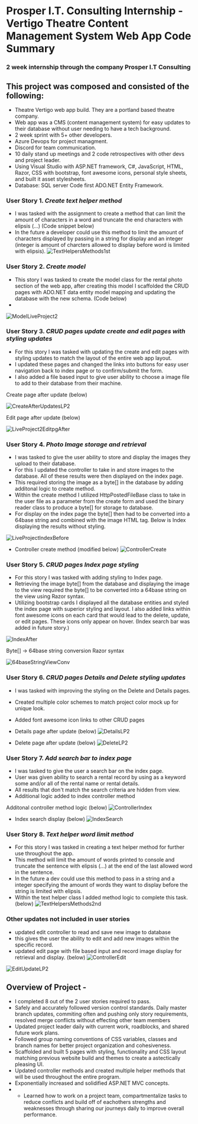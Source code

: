 # Prosper I.T. Consulting Internship - Vertigo Theatre Content Management System Web App Code Summary

### 2 week internship through the company Prosper I.T Consulting

## This project was composed and consisted of the following:

- Theatre Vertigo web app build. They are a portland based theatre company.
- Web app was a CMS (content management system) for easy updates to their database without user needing to have a tech background. 
- 2 week sprint with 5+ other developers.
- Azure Devops for project managment.
- Discord for team communication.
- 10 daily stand up meetings and 2 code retrospectives with other devs and project leader.
- Using Visual Studio with ASP.NET framework, C#, JavaScript, HTML, Razor, CSS with bootstrap, font awesome icons, personal style sheets, and built it asset stylesheets.
- Database: SQL server Code first ADO.NET Entity Framework.

### User Story 1.  *Create text helper method*
- I was tasked with the assignment to create a method that can limit the amount of characters in a word and truncate the end characters with elipsis (...)  (Code snippet below)
- In the future a developer could use this method to limit the amount of characters displayed by passing in a string for display and an integer (integer is amount of charcters allowed to display before word is limited with elipsis).
![TextHelpersMethods1st](https://user-images.githubusercontent.com/92835555/169886887-2c73c2c6-8abd-41db-824d-4930dc5b3f46.png)

### User Story 2.  *Create model* 
- This story I was tasked to create the model class for the rental photo section of the web app, after creating this model I scaffolded the CRUD pages with ADO.NET data entity model mapping and updating the database with the new schema. (Code below)
- 
![ModelLiveProject2](https://user-images.githubusercontent.com/92835555/169889776-ccb315d2-5ebf-45b3-b4ac-8a2837c11905.PNG)

### User Story 3. *CRUD pages update create and edit pages with styling updates*

- For this story I was tasked with updating the create and edit pages with styling updates to match the layout of the entire web app layout.  
- I updated these pages and changed the links into buttons for easy user navigation back to index page or to confirm/submit the form. 
-  I also added a file based input to give user ability to choose a image file to add to their database from their machine. 

Create page after update (below)

![CreateAfterUpdatesLP2](https://user-images.githubusercontent.com/92835555/169926934-e8ef67ed-739c-4203-835b-f04d0f724bfc.PNG)

Edit page after update (below)

![LiveProject2EditpgAfter](https://user-images.githubusercontent.com/92835555/170103249-848adbfe-2015-4eaf-b566-d4bb43ec0fa2.PNG)

### User Story 4. *Photo Image storage and retrieval*

-  I was tasked to give the user ability to store and display the images they upload to their database.
-  For this I updated the controller to take in and store images to the database.  All of these results were then displayed on the index page.  
-  This required storing the image as a byte[] in the database by adding additonal logic to create method.  
-  Within the create method I utilized HttpPostedFileBase class to take in the user file as a parameter from the create form and used the binary reader class to produce a byte[] for storage to database.  
-  For display on the index page the byte[] then had to be converted into a 64base string and combined with the image HTML tag.  Below is Index displaying the results without styling. 
 
![LiveProjectIndexBefore](https://user-images.githubusercontent.com/92835555/169738524-19cdc478-6e8a-4f5c-a6d1-55efb7a4ace6.PNG)

- Controller create method (modified below)
![ControllerCreate](https://user-images.githubusercontent.com/92835555/169740541-c0b89b9c-cb83-4641-85c2-44c5ee4eb435.PNG)


### User Story 5. *CRUD pages Index page styling*
- For this story I was tasked with adding styling to Index page.
- Retrieving the image byte[] from the database and displaying the image to the view required the byte[] to be converted into a 64base string on the view using Razor syntax. 
- Utilizing bootstrap cards I displayed all the database entities and styled the index page with superior styling and layout.  I also added links within font awesome icons on each card that would lead to 
the delete, update, or edit pages.  These icons only appear on hover. (Index search bar was added in future story.)

![IndexAfter](https://user-images.githubusercontent.com/92835555/169740203-a1481ec7-3940-43bf-b1b1-d2ca82827860.PNG)

Byte[] -> 64base string conversion Razor syntax

![64baseStringViewConv](https://user-images.githubusercontent.com/92835555/173281857-fe8dac48-24ec-4271-8fc9-4627d4e49b7b.PNG)

### User Story 6.  *CRUD pages Details and Delete styling updates*
- I was tasked with improving the styling on the Delete and Details pages.
- Created multiple color schemes to match project color mock up for unique look.
- Added font awesome icon links to other CRUD pages
- Details page after update (below)
![DetailsLP2](https://user-images.githubusercontent.com/92835555/169930881-0354a5d3-9122-48f7-8b8e-7fdb76a6d60f.PNG)

- Delete page after update (below)
![DeleteLP2](https://user-images.githubusercontent.com/92835555/169931542-80208e75-7005-496c-ac4d-b765171626bd.PNG)

### User Story 7. *Add search bar to index page*
- I was tasked to give the user a search bar on the index page.
- User was given ability to search a rental record by using as a keyword some and/or all of the rental name or rental details.
- All results that don't match the search criteria are hidden from view.
- Additional logic added to index controller method

Additonal controller method logic (below)
![ControllerIndex](https://user-images.githubusercontent.com/92835555/169740532-33a27e75-2064-4d34-9275-0e8f219449d4.PNG)

- Index search display (below)
![IndexSearch](https://user-images.githubusercontent.com/92835555/169740210-3f8471ee-45ab-4528-ac97-d0e45e9d1500.PNG)

### User Story 8. *Text helper word limit method*
- For this story I was tasked in creating a text helper method for further use throughout the app.
-  This method will limit the amount of words printed to console and truncate the sentence with elipsis (...) at the end of the last allowed word in the sentence.
-  In the future a dev could use this method to pass in a string and a integer specifying the amount of words they want to display before the string is limited with elipsis.
- Within the text helper class I added method logic to complete this task. (below)
![TextHelpersMethods2nd](https://user-images.githubusercontent.com/92835555/169887092-5667f8d9-8b6b-46cf-8c32-a17a594b1a2a.png)

### Other updates not included in user stories
- updated edit controller to read and save new image to database
- this gives the user the ability to edit and add new images within the specific record.
- updated edit page with file based input and record image display for retrieval and display. (below)
![ControllerEdit](https://user-images.githubusercontent.com/92835555/169740525-f368d553-6132-4bef-89c9-62e7c9f14e3a.PNG)

![EditUpdateLP2](https://user-images.githubusercontent.com/92835555/169928899-f9d4babf-33c7-496a-ba62-5f13c6a251b9.PNG)

## Overview of Project -
- I completed 8 out of the 2 user stories required to pass.  
- Safely and accurately followed version control standards.  Daily master branch updates, commiting often and pushing only story requirements, resolved merge conflicts without effecting other team members
- Updated project leader daily with current work, roadblocks, and shared future work plans.
- Followed group naming conventions of CSS variables, classes and branch names for better project organization and cohesiveness.
- Scaffolded and built 5 pages with styling, functionality and CSS layout matching previous website build and themes to create a astectically pleasing UI. 
- Updated controller methods and created multiple helper methods that will be used throughout the entire program. 
- Exponentially increased and solidified ASP.NET MVC concepts.
- - Learned how to work on a project team, compartmentalize tasks to reduce conflicts and build off of eachothers strengths and weaknesses through sharing our journeys daily to improve overall performance. 
